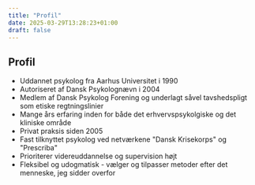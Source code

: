 ```yaml
---
title: "Profil"
date: 2025-03-29T13:28:23+01:00
draft: false
---
```


## Profil

- Uddannet psykolog fra Aarhus Universitet i 1990
- Autoriseret af Dansk Psykolognævn i 2004
- Medlem af Dansk Psykolog Forening og underlagt såvel tavshedspligt som etiske regtningslinier
- Mange års erfaring inden for både det erhvervspsykolgiske og det kliniske område
- Privat praksis siden 2005
- Fast tilknyttet psykolog ved netværkene "Dansk Krisekorps" og "Prescriba"
- Prioriterer videreuddannelse og supervision højt
- Fleksibel og udogmatisk - vælger og tilpasser metoder efter det menneske, jeg sidder overfor
